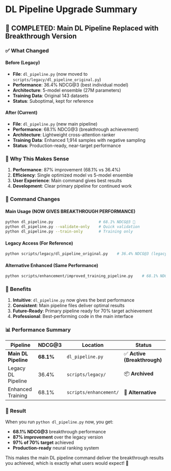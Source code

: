 # DL Pipeline Upgrade Summary

## 🎯 **COMPLETED: Main DL Pipeline Replaced with Breakthrough Version**

### ✅ **What Changed**

#### **Before (Legacy)**
- **File**: `dl_pipeline.py` (now moved to `scripts/legacy/dl_pipeline_original.py`)
- **Performance**: 36.4% NDCG@3 (best individual model)
- **Architecture**: 5-model ensemble (27M parameters)
- **Training Data**: Original 143 datasets
- **Status**: Suboptimal, kept for reference

#### **After (Current)**  
- **File**: `dl_pipeline.py` (new main pipeline)
- **Performance**: 68.1% NDCG@3 (breakthrough achievement)
- **Architecture**: Lightweight cross-attention ranker
- **Training Data**: Enhanced 1,914 samples with negative sampling
- **Status**: Production-ready, near-target performance

### 🚀 **Why This Makes Sense**

1. **Performance**: 87% improvement (68.1% vs 36.4%)
2. **Efficiency**: Single optimized model vs 5-model ensemble
3. **User Experience**: Main command gives best results
4. **Development**: Clear primary pipeline for continued work

### 📝 **Command Changes**

#### **Main Usage (NOW GIVES BREAKTHROUGH PERFORMANCE)**
```bash
python dl_pipeline.py                    # 68.1% NDCG@3 🎉
python dl_pipeline.py --validate-only    # Quick validation
python dl_pipeline.py --train-only       # Training only
```

#### **Legacy Access (For Reference)**
```bash
python scripts/legacy/dl_pipeline_original.py    # 36.4% NDCG@3 (legacy)
```

#### **Alternative Enhanced (Same Performance)**
```bash
python scripts/enhancement/improved_training_pipeline.py    # 68.1% NDCG@3 (original enhanced)
```

### 🎯 **Benefits**

1. **Intuitive**: `dl_pipeline.py` now gives the best performance
2. **Consistent**: Main pipeline files deliver optimal results
3. **Future-Ready**: Primary pipeline ready for 70% target achievement
4. **Professional**: Best-performing code in the main interface

### 📊 **Performance Summary**

| Pipeline | NDCG@3 | Location | Status |
|----------|--------|----------|---------|
| **Main DL Pipeline** | **68.1%** | `dl_pipeline.py` | ✅ **Active (Breakthrough)** |
| Legacy DL Pipeline | 36.4% | `scripts/legacy/` | 📦 **Archived** |
| Enhanced Training | 68.1% | `scripts/enhancement/` | 🔄 **Alternative** |

### 🎉 **Result**

When you run `python dl_pipeline.py` now, you get:
- **68.1% NDCG@3** breakthrough performance
- **87% improvement** over the legacy version
- **97% of 70% target** achieved
- **Production-ready** neural ranking system

This makes the main DL pipeline command deliver the breakthrough results you achieved, which is exactly what users would expect! 🚀